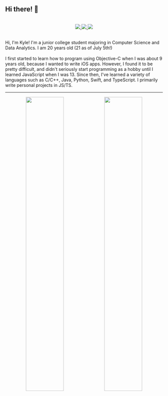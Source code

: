 ## Hi there! 👋
<br>
<div align="center">
  <a href="https://discord.com/users/254814547326533632">
    <img src="https://img.shields.io/static/v1?label=Discord&message=soda%230001&style=for-the-badge&color=5865f2" />
  </a>
    <a href="https://twitter.com/kylespadaro">
    <img src="https://img.shields.io/static/v1?label=Twitter&message=@kylespadaro&style=for-the-badge&color=1d9bf0" />
  </a>
    <a href="https://soda.gg">
    <img src="https://img.shields.io/static/v1?label=My Website&message=soda.gg&style=for-the-badge&color=e6e6e6" />
  </a>
 </div>
 <br>

Hi, I'm Kyle! I'm a junior college student majoring in Computer Science and Data Analytics. I am 20 years old (21 as of July 5th!)
<br>
<br>
I first started to learn how to program using Objective-C when I was about 9 years old, because I wanted to write iOS apps. However, I found it to be pretty difficult, and didn't seriously start programming as a hobby until I learned JavaScript when I was 13. Since then, I've learned a variety of languages such as C/C++, Java, Python, Swift, and TypeScript. I primarily write personal projects in JS/TS.

---

<div align="center">
  <img width="49%" src="https://github-readme-stats.vercel.app/api?username=kdspa&show_icons=true&count_private=true&theme=radical&title_color=4abee7&text_color=ffffff&icon_color=4abee7&bg_color=0d1117&hide_border=true&custom_title=My%20GitHub%20Stats" />
  <img width="49%" src="https://github-readme-stats.vercel.app/api/top-langs?username=kdspa&show_icons=true&theme=radical&title_color=4abee7&text_color=ffffff&icon_color=4abee7&&hide_border=true&bg_color=0d1117&layout=compact" />
</div>
